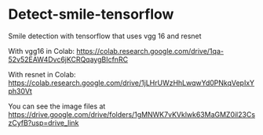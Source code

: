 # Detect-smile-tensorflow
Smile detection with tensorflow that uses vgg 16 and resnet

With vgg16 in Colab: https://colab.research.google.com/drive/1qa-52v52EAW4Dvc6jKCRQqaygBIcfnRC

With resnet in Colab: https://colab.research.google.com/drive/1jLHrUWzHhLwqwYd0PNkqVepIxYph30Vt

You can see the image files at https://drive.google.com/drive/folders/1gMNWK7vKVklwk63MaGMZ0il23CszCyfB?usp=drive_link

